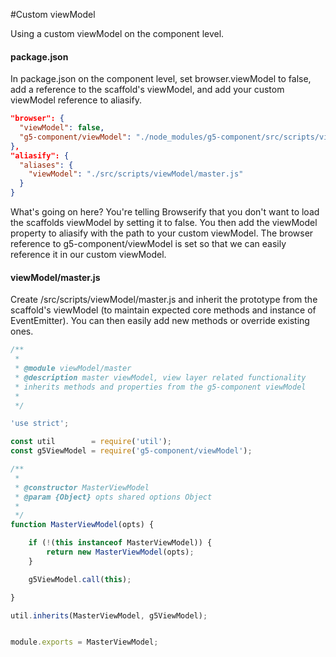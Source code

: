 #Custom viewModel

Using a custom viewModel on the component level.

#### package.json

In package.json on the component level, set browser.viewModel to false, add a reference to the scaffold's viewModel, and add your custom viewModel reference to aliasify.

```json
"browser": {
  "viewModel": false,
  "g5-component/viewModel": "./node_modules/g5-component/src/scripts/viewModel/master.js"
},
"aliasify": {
  "aliases": {
    "viewModel": "./src/scripts/viewModel/master.js"
  }
}
```

What's going on here? You're telling Browserify that you don't want to load the scaffolds viewModel by setting it to false. You then add the viewModel property to aliasify with the path to your custom viewModel. The browser reference to g5-component/viewModel is set so that we can easily reference it in our custom viewModel.

#### viewModel/master.js

Create /src/scripts/viewModel/master.js and inherit the prototype from the scaffold's viewModel (to maintain expected core methods and instance of EventEmitter). You can then easily add new methods or override existing ones.

```js
/**
 *
 * @module viewModel/master
 * @description master viewModel, view layer related functionality
 * inherits methods and properties from the g5-component viewModel
 *
 */

'use strict';

const util        = require('util');
const g5ViewModel = require('g5-component/viewModel');

/**
 *
 * @constructor MasterViewModel
 * @param {Object} opts shared options Object
 *
 */
function MasterViewModel(opts) {

    if (!(this instanceof MasterViewModel)) {
        return new MasterViewModel(opts);
    }

    g5ViewModel.call(this);

}

util.inherits(MasterViewModel, g5ViewModel);


module.exports = MasterViewModel;

